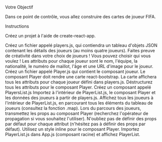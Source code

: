 Votre Objectif

 

Dans ce point de contrôle, vous allez construire des cartes de joueur FIFA.


Instructions

Créez un projet à l'aide de create-react-app.

Créez un fichier appelé players.js, qui contiendra un tableau d'objets JSON contenant les détails des joueurs (au moins quatre joueurs).
Faites preuve de créativité dans votre choix de joueurs ! Vous pouvez choisir qui vous voulez !
Les attributs pour chaque joueur sont le nom, l'équipe, la nationalité, le numéro de maillot, l'âge et une URL d'image pour le joueur.
Créez un fichier appelé Player.js qui contient le composant joueur.
Le composant Player doit rendre une carte react-bootstrap. La carte affichera tous les attributs pour chaque joueur défini dans players.js.
Déstructurez tous les attributs pour le composant Player.
Créez un composant appelé PlayersList.js
Importez à l'intérieur de PlayerList.js, le composant Player et les données des joueurs à partir de players.js.
Affichez tous les joueurs à l'intérieur de PlayerList.js, en parcourant tous les éléments du tableau de joueurs (consultez la fonction .map).
Lors du parcours des joueurs, transmettez les props au composant Player (recherchez l'opérateur de propagation si vous souhaitez l'utiliser).
N'oubliez pas de définir des props par défaut pour chaque attribut (n'hésitez pas à définir des props par défaut).
Utilisez un style inline pour le composant Player.
Importez PlayerList.js dans App.js (composant racine) et affichez PlayerList.
 